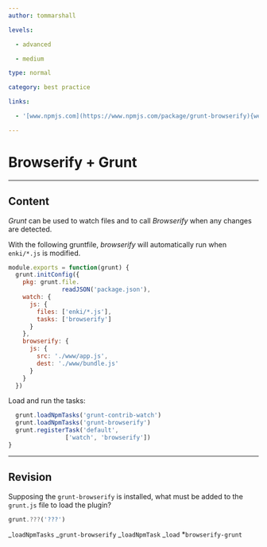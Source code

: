 ```yaml
---
author: tommarshall

levels:

  - advanced

  - medium

type: normal

category: best practice

links:

  - '[www.npmjs.com](https://www.npmjs.com/package/grunt-browserify){website}'

---
```


# Browserify + Grunt

---

## Content

_Grunt_ can be used to watch files and to call _Browserify_ when any changes are detected.

With the following gruntfile, _browserify_ will automatically run when `enki/*.js` is modified.

```javaScript
module.exports = function(grunt) {
  grunt.initConfig({
    pkg: grunt.file.
               readJSON('package.json'),
    watch: {
      js: {
        files: ['enki/*.js'],
        tasks: ['browserify']
      }
    },
    browserify: {
      js: {
        src: './www/app.js',
        dest: './www/bundle.js'
      }
    }
  })
```

Load and run the tasks:

```javaScript
  grunt.loadNpmTasks('grunt-contrib-watch')
  grunt.loadNpmTasks('grunt-browserify')
  grunt.registerTask('default',
                ['watch', 'browserify'])
}
```

---

## Revision

Supposing the `grunt-browserify` is installed, what must be added to the `grunt.js` file to load the plugin?

```js
grunt.???('???')
```

_`loadNpmTasks`
_`grunt-browserify`
_`loadNpmTask`
_`load` \*`browserify-grunt`
